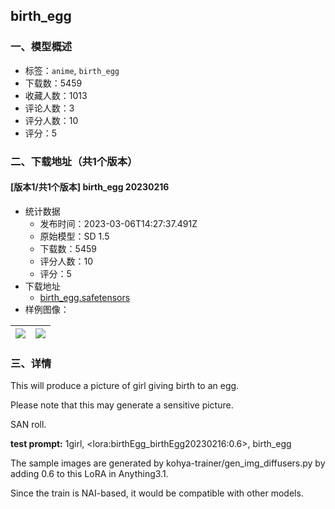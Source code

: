 ## birth_egg
### 一、模型概述

- 标签：`anime`, `birth_egg`
- 下载数：5459
- 收藏人数：1013
- 评论人数：3
- 评分人数：10
- 评分：5

### 二、下载地址（共1个版本）

#### [版本1/共1个版本] birth_egg 20230216

- 统计数据
  - 发布时间：2023-03-06T14:27:37.491Z
  - 原始模型：SD 1.5
  - 下载数：5459
  - 评分人数：10
  - 评分：5
- 下载地址
  - [birth_egg.safetensors](https://civitai.com/api/download/models/11154)
- 样例图像：

| <img src="https://image.civitai.com/xG1nkqKTMzGDvpLrqFT7WA/f51737c4-6490-4391-070e-13d732bbfa00/width=450/107464.jpeg" /> | <img src="https://image.civitai.com/xG1nkqKTMzGDvpLrqFT7WA/e75d29e5-7ef0-4e82-cc96-ae5354003000/width=450/107465.jpeg" /> |
| ---- | ---- |


### 三、详情
<p>This will produce a picture of girl giving birth to an egg.</p><p>Please note that this may generate a sensitive picture.</p><p>SAN roll.</p><p><strong>test prompt:</strong> 1girl, &lt;lora:birthEgg_birthEgg20230216:0.6&gt;, birth_egg</p><p></p><p></p><p>The sample images are generated by kohya-trainer/gen_img_diffusers.py by adding 0.6 to this LoRA in Anything3.1.</p><p>Since the train is NAI-based, it would be compatible with other models.</p><p></p>